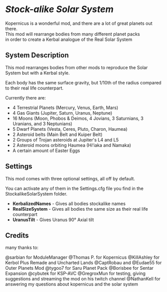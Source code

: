 # *Stock-alike Solar System*

Kopernicus is a wonderful mod, and there are a lot of great planets out there.<br>
This mod will rearrange bodies from many different planet packs<br>
in order to create a Kerbal analogue of the Real Solar System<br>

## System Description

This mod rearranges bodies from other mods to reproduce the Solar System but with a Kerbal style.

Each body has the same surface gravity, but 1/10th of the radius compared to their real life counterpart.

Currently there are:

- 4 Terrestrial Planets (Mercury, Venus, Earth, Mars)
- 4 Gas Giants (Jupiter, Saturn, Uranus, Neptune)
- 16 Moons (Moon, Phobos & Deimos, 4 Jovians, 3 Saturnians, 3 Uranians, and 3 Neptunians)
- 5 Dwarf Planets (Vesta, Ceres, Pluto, Charon, Haumea)
- 2 Asteroid belts (Main Belt and Kuiper Belt)
- 2 Groups of Trojan asteroids at Jupiter's L4 and L5
- 2 Asteroid moons orbiting Haumea (Hiʻiaka and Namaka)
- A certain amount of Easter Eggs

## Settings

This mod comes with three optional settings, all off by default.

You can activate any of them in the Settings.cfg file you find in the StockalikeSolarSystem folder.

- **KerbalizedNames** - Gives all bodies stockalike names
- **RealSizeSystem** - Gives all bodies the same size as their real life counterpart
- **UranusTilt** - Gives Uranus 90° Axial tilt

## Credits

many thanks to:

@sarbian for ModuleManager
@Thomas P. for Kopernicus
@KillAshley for Kerbol Plus Remade and Uncharted Lands
@CaptRobau and @Eudae55 for Outer Planets Mod
@tygoo7 for Saru Planet Pack
@Borisbee for Sentar Expansion
@cybutek for KSP-AVC
@GregroxMun for testing, giving suggestions and streaming the mod on his twitch channel
@NathanKell for answering my questions about kopernicus and the solar system
